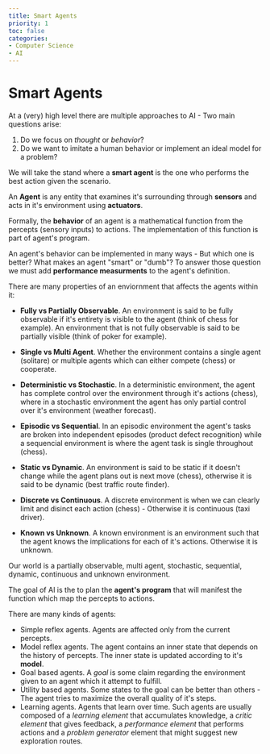 ```yaml
---
title: Smart Agents 
priority: 1
toc: false
categories:
- Computer Science
- AI 
---
```


# Smart Agents 

At a (very) high level there are multiple approaches to AI - Two main questions arise:

1. Do we focus on _thought_ or _behavior_?
2. Do we want to imitate a human behavior or implement an ideal model for a problem?

We will take the stand where a **smart agent** is the one who performs the best action given the scenario.

An **Agent** is any entity that examines it's surrounding through **sensors** and acts in it's environment using **actuators**.

Formally, the **behavior** of an agent is a mathematical function from the percepts (sensory inputs) to actions. The implementation of this function is part of agent's program.

An agent's behavior can be implemented in many ways - But which one is better? What makes an agent "smart" or "dumb"? To answer those question we must add **performance measurments** to the agent's definition.

There are many properties of an enviornment that affects the agents within it:

- **Fully vs Partially Observable**. An environment is said to be fully observable if it's entirety is visible to the agent (think of chess for example). An environment that is not fully observable is said to be partially visible (think of poker for example).

- **Single vs Multi Agent**. Whether the environment contains a single agent (solitare) or multiple agents which can either compete (chess) or cooperate.

- **Deterministic vs Stochastic**. In a deterministic environment, the agent has complete control over the environment through it's actions (chess), where in a stochastic environment the agent has only partial control over it's environment (weather forecast).

- **Episodic vs Sequential**. In an episodic environment the agent's tasks are broken into independent episodes (product defect recognition) while a sequencial environment is where the agent task is single throughout (chess).

- **Static vs Dynamic**. An environment is said to be static if it doesn't change while the agent plans out is next move (chess), otherwise it is said to be dynamic (best traffic route finder).

- **Discrete vs Continuous**. A discrete environment is when we can clearly limit and disinct each action (chess) - Otherwise it is continuous (taxi driver).

- **Known vs Unknown**. A known environment is an environment such that the agent knows the implications for each of it's actions. Otherwise it is unknown.

Our world is a partially observable, multi agent, stochastic, sequential, dynamic, continuous and unknown environment. 

The goal of AI is the to plan the **agent's program** that will manifest the function which map the percepts to actions. 

There are many kinds of agents:

- Simple reflex agents. Agents are affected only from the current percepts.
- Model reflex agents. The agent contains an inner state that depends on the history of percepts. The inner state is updated according to it's **model**.
- Goal based agents. A *goal* is some claim regarding the environment given to an agent which it attempt to fulfill.
- Utility based agents. Some states to the goal can be better than others - The agent tries to maximize the overall quality of it's steps.
- Learning agents. Agents that learn over time. Such agents are usually composed of a _learning element_ that accumulates knowledge, a _critic element_ that gives feedback, a _performance element_ that performs actions and a _problem generator_ element that might suggest new exploration routes.


